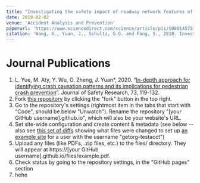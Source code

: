 ```yaml
---
title: "Investigating the safety impact of roadway network features of suburban arterials in Shanghai"
date: 2018-02-02
venue: 'Accident Analysis and Prevention'
paperurl: 'https://www.sciencedirect.com/science/article/pii/S0001457518300356'
citation: 'Wang, X., Yuan, J., Schultz, G.G. and Fang, S., 2018. Investigating the safety impact of roadway network features of suburban arterials in Shanghai. Accident Analysis & Prevention, 113, pp.137-148.'
---
```


Journal Publications
======
1. L. Yue, M. Aty, Y. Wu, O. Zheng, J. Yuan*, 2020. “[In-depth approach for identifying crash causation patterns and its implications for pedestrian crash prevention]”. Journal of Safety Research, 73, 119-132.
1. Fork [this repository](https://github.com/academicpages/academicpages.github.io) by clicking the "fork" button in the top right. 
1. Go to the repository's settings (rightmost item in the tabs that start with "Code", should be below "Unwatch"). Rename the repository "[your GitHub username].github.io", which will also be your website's URL.
1. Set site-wide configuration and create content & metadata (see below -- also see [this set of diffs](http://archive.is/3TPas) showing what files were changed to set up [an example site](https://getorg-testacct.github.io) for a user with the username "getorg-testacct")
1. Upload any files (like PDFs, .zip files, etc.) to the files/ directory. They will appear at https://[your GitHub username].github.io/files/example.pdf.  
1. Check status by going to the repository settings, in the "GitHub pages" section
1. hehe


[In-depth approach for identifying crash causation patterns and its implications for pedestrian crash prevention]: https://www.sciencedirect.com/science/article/pii/S002243752030027X

